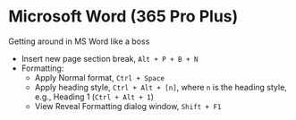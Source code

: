 # Microsoft Word (365 Pro Plus)

Getting around in MS Word like a boss

* Insert new page section break, `Alt + P + B + N`
* Formatting:
  * Apply Normal format, `Ctrl + Space`
  * Apply heading style, `Ctrl + Alt + [n]`, where `n` is the heading style, e.g., Heading 1 (`Ctrl + Alt + 1`)
  * View Reveal Formatting dialog window, `Shift + F1`
